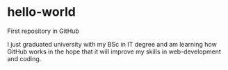 # hello-world
First repository in GitHub
<p>I just graduated university with my BSc in IT degree and am learning how GitHub works in the hope that it will improve my skills in web-development and coding.</p>
